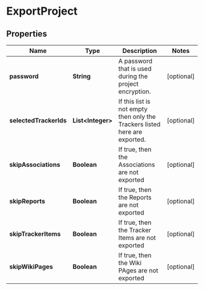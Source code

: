 

# ExportProject


## Properties

| Name | Type | Description | Notes |
|------------ | ------------- | ------------- | -------------|
|**password** | **String** | A password that is used during the project encryption. |  [optional] |
|**selectedTrackerIds** | **List&lt;Integer&gt;** | If this list is not empty then only the Trackers listed here are exported. |  [optional] |
|**skipAssociations** | **Boolean** | If true, then the Associations are not exported |  [optional] |
|**skipReports** | **Boolean** | If true, then the Reports are not exported |  [optional] |
|**skipTrackerItems** | **Boolean** | If true, then the Tracker Items are not exported |  [optional] |
|**skipWikiPages** | **Boolean** | If true, then the Wiki PAges are not exported |  [optional] |



